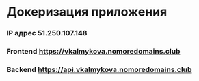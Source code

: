 # Докеризация приложения

### IP адрес 51.250.107.148
### Frontend https://vkalmykova.nomoredomains.club
### Backend https://api.vkalmykova.nomoredomains.club